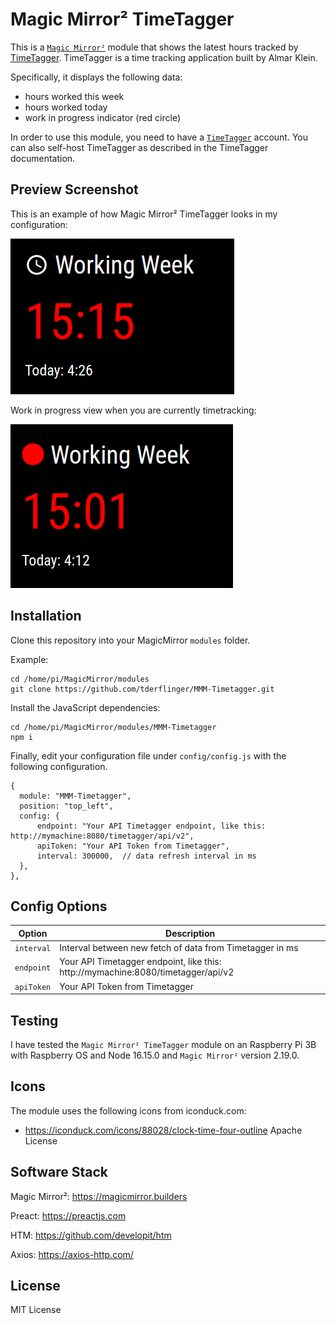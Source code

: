 # Magic Mirror² TimeTagger

This is a [`Magic Mirror²`](https://magicmirror.builders/) module that shows the latest hours tracked by [TimeTagger](https://timetagger.app).
TimeTagger is a time tracking application built by Almar Klein.

Specifically, it displays the following data:
- hours worked this week
- hours worked today
- work in progress indicator (red circle)

In order to use this module, you need to have a [`TimeTagger`](https://timetagger.app) account. You can also self-host TimeTagger
as described in the TimeTagger documentation.

## Preview Screenshot

This is an example of how Magic Mirror² TimeTagger looks in my configuration:

![Magic Mirror² TimeTagger exmaple screen](./doc/mmm-timetagger-screenshot-1.png)

Work in progress view when you are currently timetracking:

![Magic Mirror² TimeTagger exmaple work in progress screen](./doc/mmm-timetagger-screenshot-2.png)

## Installation

Clone this repository into your MagicMirror `modules` folder.

Example:

```
cd /home/pi/MagicMirror/modules
git clone https://github.com/tderflinger/MMM-Timetagger.git
```

Install the JavaScript dependencies:

```
cd /home/pi/MagicMirror/modules/MMM-Timetagger
npm i
```

Finally, edit your configuration file under `config/config.js` with the following configuration.
```
{	
  module: "MMM-Timetagger",
  position: "top_left",
  config: {
	  endpoint: "Your API Timetagger endpoint, like this: http://mymachine:8080/timetagger/api/v2",
	  apiToken: "Your API Token from Timetagger",
	  interval: 300000,  // data refresh interval in ms
  },
},
```

## Config Options
| **Option**        | **Description** |
| --- | --- |
| `interval`      | Interval between new fetch of data from Timetagger in ms |
| `endpoint`      | Your API Timetagger endpoint, like this: http://mymachine:8080/timetagger/api/v2 |
| `apiToken`      | Your API Token from Timetagger |

## Testing

I have tested the `Magic Mirror² TimeTagger` module on an Raspberry Pi 3B with Raspberry OS
and Node 16.15.0 and `Magic Mirror²` version 2.19.0.

## Icons

The module uses the following icons from iconduck.com:

- https://iconduck.com/icons/88028/clock-time-four-outline Apache License

## Software Stack

Magic Mirror²: https://magicmirror.builders

Preact: https://preactjs.com

HTM: https://github.com/developit/htm

Axios: https://axios-http.com/

## License

MIT License